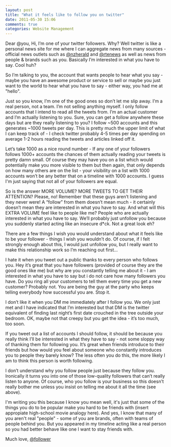 ```yaml
---
layout: post
title: "What it feels like to follow you on twitter"
date: 2011-05-30 15:06
comments: true
categories: Website Management
---
```


Dear @you,
Hi, I’m one of your twitter followers. Why? Well twitter is like a personal news site for me where I can aggregate news from many sources - official news outlets such as [@nzherald](http://twitter.com/nzherald) and [@rtenews](http://twitter.com/rtenews) as well as news from people & brands such as you. Basically I’m interested in what you have to say. Cool huh?

So I’m talking to you, the account that wants people to hear what you say - maybe you have an awesome product or service to sell or maybe you just want to the world to hear what you have to say - either way, you had me at "hello".

<!-- more -->

Just so you know, I’m one of the good ones so don’t let me slip away. I’m a real person, not a team. I’m not selling anything myself. I only follow accounts that I intend to read all the tweets from. I’m an actual customer and I’m actually listening to you. Sure, you can get a follow anywhere these days but are they really listening to you? I follow ~500 accounts and this generates ~1000 tweets per day. This is pretty much the upper limit of what I can keep track of - I check twitter probably 4-5 times per day spending on average 1-2 hours reading the tweets and articles linked off it.

Let’s take 1000 as a nice round number - If any one of your followers follows 1000+ accounts the chances of them actually reading your tweets is pretty damn small. Of course they may have you on a list which would potentially make you more visible to them but then again, that only depends on how many others are on the list - your visibility on a list with 1000 accounts won’t be any better that on a timeline with 1000 accounts. I guess I'm just saying that not all of your followers are equal.

So is the answer MORE VOLUME? MORE TWEETS TO GET THEIR ATTENTION? Please, no! Remember that these guys aren’t listening and they never were! A “follow” from them doesn’t mean much - it certainly doesn’t mean they are interested in what you have to say. And what will this EXTRA VOLUME feel like to people like me? People who are actually interested in what you have to say. We’ll probably just unfollow you because you suddenly started acting like an insecure d*ck. Not a great look eh?

There are a few things I wish you would understand about what it feels like to be your follower - things I wish you wouldn’t do. Of course, if I felt strongly enough about this, I would just unfollow you, but I really want to make this relationship work so I’m reaching out first...

I hate it when you tweet out a public thanks to every person who follows you. Hey it’s great that you have followers (provided of course they are the good ones like me) but why are you constantly telling me about it - I am interested in what you have to say but i do not care how many followers you have. Do you ring all your customers to tell them every time you get a new customer? Probably not. You are being the guy at the party who keeps telling everybody how successful you are. Stop it.

I don’t like it when you DM me immediately after I follow you. We only just met and I have indicated that I’m interested but that DM is the twitter equivalent of finding last night’s first date crouched in the tree outside your bedroom. OK, maybe not that creepy but you get the idea - it’s too much, too soon.

If you tweet out a list of accounts I should follow, it should be because you really think I’ll be interested in what they have to say - not some sloppy way of thanking them for following you.  It’s great when friends introduce to their friends but how would you feel about someone who constantly introduces you to people they barely know? The less often you do this, the more likely I am to think this person is worth following.

I don’t understand why you follow people just because they follow you. Ironically it turns you into one of those low-quality followers that can’t really listen to anyone. Of course, who you follow is your business so this doesn’t really bother me unless you insist on telling me about it all the time (see above).

I'm writing you this because I know you mean well, it's just that some of the things you do to be popular make you hard to be friends with (insert appropiate high-school movie analogy here).  And yes, I know that many of you aren't real "people" - some of you are brands, often with teams of people behind you. But you appeared in my timeline acting like a real person so you had better behave like one I want to stay friends with.

Much love,
[@follower](http://twitter.com/eoinkelly)
